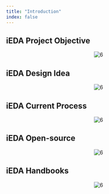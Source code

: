 ```yaml
---
title: "Introduction"
index: false
---
```

## **iEDA Project Objective**

<center><img src="/res/images/project/ieda_obj.png" alt="6" style="zoom:100%;"/></center>

## **iEDA Design Idea**

<center><img src="/res/images/project/ieda_idea.png" alt="6" style="zoom:100%;"/></center>

## **iEDA Current Process**

<center><img src="/res/images/aieda/ieda.png" alt="6" style="zoom:100%;"/></center>

## **iEDA Open-source**

<center><img src="/res/images/tools/tool/ieda_intro.png" alt="6" style="zoom:100%;"/></center>

## **iEDA Handbooks**

<center><img src="/res/images/train/handbooks.png" alt="6" style="zoom:100%;"/></center>

